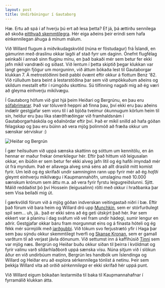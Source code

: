 ```yaml
---
layout: post
title: Undirbúningur í Gautaborg
---
```

Hæ. Ertu að spá í af hverju þú ert að lesa þetta? Ef já, þá ættirðu sennilega að skoða
[eitthvað skemmtilegra](http://www.airsicknessbags.com/). Hér eiga aðeins þeir erindi
sem hafa einkennilegan áhuga á mínum málum.

Við Willard flugum á miðvikudagskvöld (núna er föstudagur) frá Íslandi, en 
gámurinn með draslinu okkar lagði af stað fyrr um daginn. 
Ónefnt flugfélag seinkaði í annað sinn fluginu mínu, en það bakaði mér sem
betur fer ekki jafn mikil vandræði og síðast. Við lentum í þetta skiptið þegar
klukkan var langt gengin fjögur um morguninn, við áttum bókaða lest til Gautaborgar
klukkan 7. Á metrostöðinni beið pabbi óvænt eftir okkur á flottum Benz '82.
Við rúlluðum bara beint á lestarstöðina þar sem við umpökkuðum aðeins og skildum
mestallt eftir í rúmgóðu skottinu. Sú tilfinning nagaði mig að ég væri að gleyma
einhverju mikilvægu.

Í Gautaborg höfum við gist hjá þeim Heiðari og Bergrúnu, en þau eru 
[sófabrimarar](http://www.couchsurfing.com/). Það var töluverð heppni að finna
þau, því ekki eru þau aðeins indælir gestgjafar sem voru til í að bjóða tveimur
ókunnugum körlum heim til sín, heldur eru þau líka stærðfræðingar við framhaldsnám
í Gautaborgarháskóla og eðalnördar eftir því.
Það er mikil snilld að hafa góðan félagskap og þau eru búinn að vera
mjög þolinmóð að fræða okkur um sænskar sérviskur :)

![Heiðar og Bergrún](/utlond/photos/heidar_bergrun.jpg)  

Í gær heilsuðum við uppá sænska skattinn og sóttum um kennitölu, en án hennar
er maður frekar ómerkilegur hér. Eftir það hittum við leigusalan okkar, en íbúðin
er sem betur fer ekki alveg jafn lítil og ég hafði ímyndað mér út frá myndum. Það
er allavega alveg smá séns að allt draslið mitt komist fyrir. Um leið og ég skrifaði
undir samninginn rann upp fyrir mér að ég *hafði* gleymt einhverju mikilvægu í 
Kaupmannahöfn, umslaginu með 10.000 sænskum krónum sem áttu m.a. að vera fyrir fyrstu
leigugreiðslunni. Sjitt. Málið reddaðist þó því Hossein (leigusalinn) rölti með okkur
í hraðbanka þar sem Visa beilaði mig út.

Í gærkvöldi fórum við á mjög góðan indverskan veitingastað niðri í bæ.
Eftir það fórum við bara heim og Willard dró upp 
[Munchkin](http://www.worldofmunchkin.com/game/), sem er stórfurðulegt
spil sem... uh, já.. það er ekki séns að ég geti útskýrt það hér.
Þar sem ekkert var á planinu í dag sváfum við vel fram undir hádegi, 
sumir lengur en aðrir. Gestgjafar okkar báru fram
morgunmat eins og á fínasta hóteli og ég fékk mér súrmjólk með 
[jarðgubbi](http://sv.wikipedia.org/wiki/Jordgubbe). Við tókum
svo ferjustrætó yfir í Haga þar sem þau sýndu okkur skemmtilegt hverfi og
[Skanse Kronan](http://en.wikipedia.org/wiki/Skansen_Kronan), 
sem er gamall varðturn til að verjast jävla dönunum. Við settumst
inn á kaffihúsið [Tinni](http://heroworkshop.files.wordpress.com/2009/01/tintin.jpg) 
sem var mjög næs. Bergrún og Heiðar buðu okkur síðan til
þeirra í kvöldmat og fyrir valinu varð síldarhlaðborð uppá sænska vísu. Núna sitjum
við í slökun áður en við undirbúum matinn, 
Bergrún les handbók um Íslendinga og Willard og Heiðar eru að explora
sérkennilega tónlist á netinu. Þeir sem þekkja Willard vita að orðið *sérkennilega*
er ekki skrifað hér uppá punt.

Við Willard eigum bókaðan lestarmiða til baka til Kaupmannahafnar í fyrramálið
klukkan átta.

